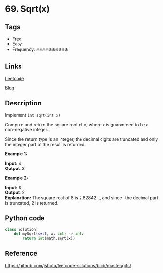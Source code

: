 # 69. Sqrt(x)

## Tags

- Free
- Easy
- Frequency: :fire::fire::fire::fire::snowflake::snowflake::snowflake::snowflake::snowflake::snowflake:

## Links

[Leetcode](https://leetcode.com/problems/sqrtx/description/)

[Blog](http://206.81.6.248:12306/leetcode/sqrtx/description)

## Description

Implement <code>int sqrt(int x)</code>.

Compute and return the square root of <em>x</em>, where <em>x</em> is guaranteed to be a non-negative integer.

Since the return type is an integer, the decimal digits are truncated and only the integer part of the result is returned.

<strong>Example 1:</strong>

<strong>Input:</strong> 4  
<strong>Output:</strong> 2

<strong>Example 2:</strong>

<strong>Input:</strong> 8  
<strong>Output:</strong> 2  
<strong>Explanation:</strong> The square root of 8 is 2.82842..., and since              the decimal part is truncated, 2 is returned.

## Python code

```python
class Solution:
    def mySqrt(self, x: int) -> int:
        return int(math.sqrt(x))
```

## Reference

https://github.com/jshota/leetcode-solutions/blob/master/gifs/
